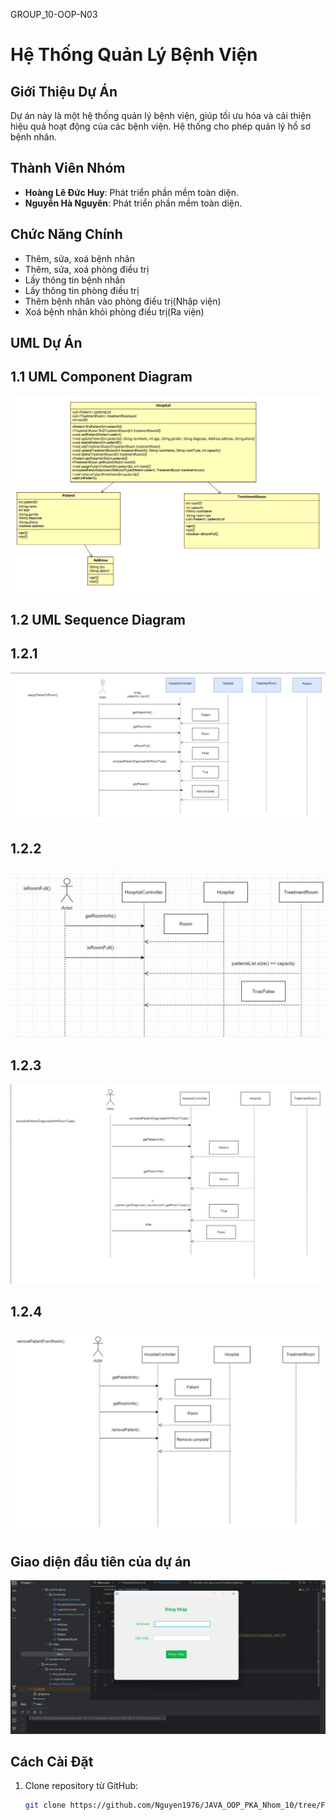 GROUP_10-OOP-N03 
# Hệ Thống Quản Lý Bệnh Viện

## Giới Thiệu Dự Án
Dự án này là một hệ thống quản lý bệnh viện, giúp tối ưu hóa và cải thiện hiệu quả hoạt động của các bệnh viện. Hệ thống cho phép quản lý hồ sơ bệnh nhân.
## Thành Viên Nhóm
- **Hoàng Lê Đức Huy**: Phát triển phần mềm toàn diện.
- **Nguyễn Hà Nguyên**: Phát triển phần mềm toàn diện.

## Chức Năng Chính
- Thêm, sửa, xoá bệnh nhân
- Thêm, sửa, xoá phòng điều trị
- Lấy thông tin bệnh nhân
- Lấy thông tin phòng điều trị
- Thêm bệnh nhân vào phòng điều trị(Nhập viện)
- Xoá bệnh nhân khỏi phòng điều trị(Ra viện)

## UML Dự Án

## 1.1 UML Component Diagram

![UML](./img/qlbv.jpg)

## 1.2 UML Sequence Diagram

## 1.2.1 

![UML](./img/sequence1.jpg)

## 1.2.2

![UML](./img/sequence2.jpg)

## 1.2.3

![UML](./img/sequence3.jpg)

## 1.2.4

![UML](./img/sequence4.jpg)

## Giao diện đầu tiên của dự án
![firstScreen](./img/firstScreen.png)


## Cách Cài Đặt
1. Clone repository từ GitHub:
   ```bash
   git clone https://github.com/Nguyen1976/JAVA_OOP_PKA_Nhom_10/tree/FinaltermCode
   